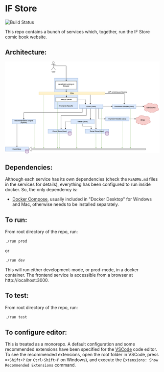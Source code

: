 # IF Store
![Build Status](https://github.com/iman42/IF-STORE/workflows/CI/badge.svg)

This repo contains a bunch of services which, together, run the IF Store comic book website.

## Architecture:
![Architecture Diagram](architecture/architecture.drawio.png)

## Dependencies:
Although each service has its own dependencies (check the `README.md` files in the services for details), everything has been configured to run inside docker. So, the only dependency is:
- [Docker Compose](https://docs.docker.com/compose/install/), usually included in "Docker Desktop" for Windows and Mac, otherwise needs to be installed separately.

## To run:
From root directory of the repo, run: 
```bash
./run prod
```
or 
```bash
./run dev
```

This will run either development-mode, or prod-mode, in a docker container. The frontend service is accessible from a browser at http://localhost:3000.

## To test:
From root directory of the repo, run:
```bash
./run test
``` 

## To configure editor:
This is treated as a monorepo. A default configuration and some recommended extensions have been specified for the [VSCode](https://code.visualstudio.com/) code editor. To see the recommended extensions, open the root folder in VSCode, press `⌘+Shift+P` (or `Ctrl+Shift+P` on Windows), and execute the `Extensions: Show Recommended Extensions` command.
